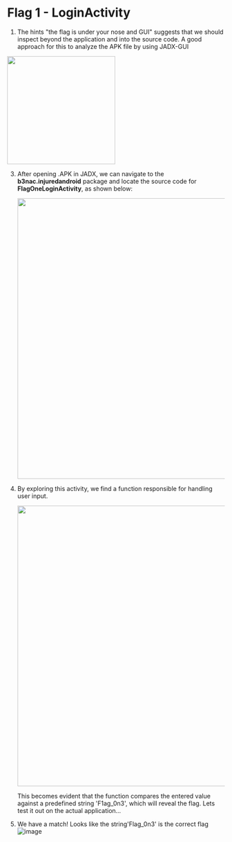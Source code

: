 # Flag 1 - LoginActivity

1. The hints "the flag is under your nose and GUI" suggests that we should inspect beyond the application and into the source code. A good approach for this to analyze the APK file by using JADX-GUI

<img src="https://github.com/user-attachments/assets/4dbed37a-35ed-4169-8586-34db56d49bb2" width="250">



3. After opening .APK in JADX, we can navigate to the **b3nac.injuredandroid** package and locate the source code for **FlagOneLoginActivity**, as shown below:
 
   <img src="https://github.com/user-attachments/assets/cea7eedf-fae8-4b54-99b3-05846bb003ba" width="650">  

4. By exploring this activity, we find a function responsible for handling user input.
   
   <img src="https://github.com/user-attachments/assets/ed7eae67-b9f2-4d10-a425-93d2e033e2d4" width="650">  

   This becomes evident that the function compares the entered value against a predefined string 'F1ag_0n3', which will reveal the flag. Lets test it out on the actual application...

5. We have a match! Looks like the string'Flag_0n3' is the correct flag
![image](https://github.com/user-attachments/assets/679105bf-a5cd-4de0-81ce-f04740939616)

